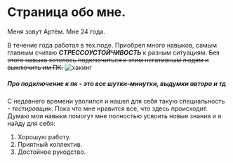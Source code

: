 # Страница обо мне. 

Меня зовут Артём. Мне 24 года. 

В течение года работал в тех.поде. Приобрел много навыков, самым главным считаю ***СТРЕССОУСТОЙЧИВОСТЬ*** к разным ситуациям. ~~Без этого навыка хотелось подключиться к этим негативным людям и выключить им ПК.~~
![хакинг](https://itglobal.com/wp-content/uploads/2020/11/monitoring-v-tekst-1024x575.jpeg)

##### Про подключение к пк - это все шутки-минутки, выдумки автора и тд #####


С недавнего времени уволился и нашел для себя такую специальность - *тестировщик*. Пока что мне нравится все, что здесь происходит.
Думаю мои навыки помогут мне полностью усвоить новые знания и я найду для себя: 
1. Хорошую работу.
2. Приятный коллектив.
3. Достойное рукодство.
